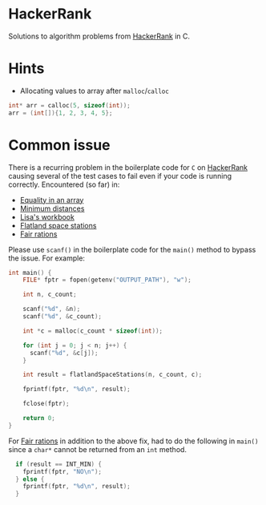 # HackerRank

Solutions to algorithm problems from [HackerRank](https://www.hackerrank.com) in C.

# Hints
- Allocating values to array after `malloc`/`calloc`
```c
int* arr = calloc(5, sizeof(int));
arr = (int[]){1, 2, 3, 4, 5};
```

# Common issue

There is a recurring problem in the boilerplate code for `C` on [HackerRank](https://www.hackerrank.com) causing several of the test cases to fail even if your code is running correctly. 
Encountered (so far) in:
- [Equality in an array](https://www.hackerrank.com/challenges/equality-in-a-array/problem)
- [Minimum distances](https://www.hackerrank.com/challenges/minimum-distances/problem)
- [Lisa's workbook](https://www.hackerrank.com/challenges/lisa-workbook/problem)
- [Flatland space stations](https://www.hackerrank.com/challenges/flatland-space-stations/problem)
- [Fair rations](https://www.hackerrank.com/challenges/fair-rations/problem)

Please use `scanf()` in the boilerplate code for the `main()` method to bypass the issue. For example:
```c
int main() {
    FILE* fptr = fopen(getenv("OUTPUT_PATH"), "w");

    int n, c_count;

    scanf("%d", &n);
    scanf("%d", &c_count);

    int *c = malloc(c_count * sizeof(int));

    for (int j = 0; j < n; j++) {
      scanf("%d", &c[j]);
    }

    int result = flatlandSpaceStations(n, c_count, c);

    fprintf(fptr, "%d\n", result);

    fclose(fptr);

    return 0;
}
```

For [Fair rations](https://www.hackerrank.com/challenges/fair-rations/problem) in addition to the above fix, had to do the following in `main()` since a `char*` cannot be returned from an `int` method.

```c
  if (result == INT_MIN) {
    fprintf(fptr, "NO\n");
  } else {
    fprintf(fptr, "%d\n", result);
  }
```
